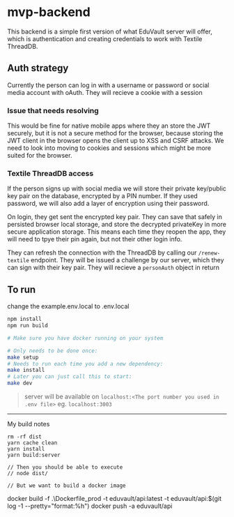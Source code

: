 # mvp-backend

This backend is a simple first version of what EduVault server will offer, which is authentication and creating credentials to work with Textile ThreadDB.

## Auth strategy

Currently the person can log in with a username or password or social media account with oAuth. They will recieve a cookie with a session

### Issue that needs resolving

This would be fine for native mobile apps where they an store the JWT securely, but it is not a secure method for the browser, because storing the JWT client in the browser opens the client up to XSS and CSRF attacks. We need to look into moving to cookies and sessions which might be more suited for the browser.

### Textile ThreadDB access

If the person signs up with social media we will store their private key/public key pair on the database, encrypted by a PIN number. If they used password, we will also add a layer of encryption using their password.

On login, they get sent the encrypted key pair. They can save that safely in persisted browser local storage, and store the decrypted privateKey in more secure application storage. This means each time they reopen the app, they will need to tpye their pin again, but not their other login info.

They can refresh the connection with the ThreadDB by calling our `/renew-textile` endpoint. They will be issued a challenge by our server, which they can sign with their key pair. They will recieve a `personAuth` object in return

## To run

change the example.env.local to .env.local

```bash
npm install
npm run build

# Make sure you have docker running on your system

# Only needs to be done once:
make setup
# Needs to run each time you add a new dependency:
make install
# Later you can just call this to start:
make dev
```

> server will be available on `localhost:<The port number you used in .env file>` eg. `localhost:3003`

-----
My build notes
```
rm -rf dist
yarn cache clean
yarn install
yarn build:server

// Then you should be able to execute
// node dist/

// But we want to build a docker image

```


docker build -f .\Dockerfile_prod -t eduvault/api:latest -t eduvault/api:$(git log -1 --pretty="format:%h")
docker push -a eduvault/api